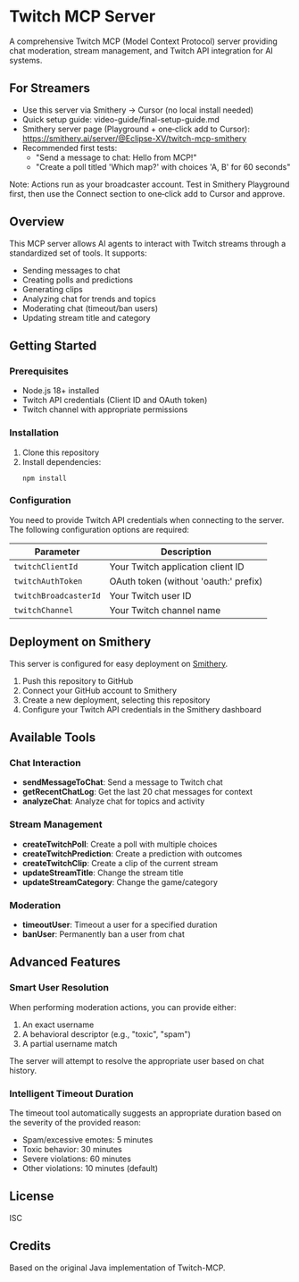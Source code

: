 # Twitch MCP Server

A comprehensive Twitch MCP (Model Context Protocol) server providing chat moderation, stream management, and Twitch API integration for AI systems.

## For Streamers

- Use this server via Smithery → Cursor (no local install needed)
- Quick setup guide: video-guide/final-setup-guide.md
- Smithery server page (Playground + one‑click add to Cursor): https://smithery.ai/server/@Eclipse-XV/twitch-mcp-smithery
- Recommended first tests:
  - "Send a message to chat: Hello from MCP!"
  - "Create a poll titled 'Which map?' with choices 'A, B' for 60 seconds"

Note: Actions run as your broadcaster account. Test in Smithery Playground first, then use the Connect section to one‑click add to Cursor and approve.

## Overview

This MCP server allows AI agents to interact with Twitch streams through a standardized set of tools. It supports:

- Sending messages to chat
- Creating polls and predictions
- Generating clips
- Analyzing chat for trends and topics
- Moderating chat (timeout/ban users)
- Updating stream title and category

## Getting Started

### Prerequisites

- Node.js 18+ installed
- Twitch API credentials (Client ID and OAuth token)
- Twitch channel with appropriate permissions

### Installation

1. Clone this repository
2. Install dependencies:
   ```
   npm install
   ```

### Configuration

You need to provide Twitch API credentials when connecting to the server. The following configuration options are required:

| Parameter | Description |
|-----------|-------------|
| `twitchClientId` | Your Twitch application client ID |
| `twitchAuthToken` | OAuth token (without 'oauth:' prefix) |
| `twitchBroadcasterId` | Your Twitch user ID |
| `twitchChannel` | Your Twitch channel name |

## Deployment on Smithery

This server is configured for easy deployment on [Smithery](https://smithery.ai).

1. Push this repository to GitHub
2. Connect your GitHub account to Smithery
3. Create a new deployment, selecting this repository
4. Configure your Twitch API credentials in the Smithery dashboard

## Available Tools

### Chat Interaction

- **sendMessageToChat**: Send a message to Twitch chat
- **getRecentChatLog**: Get the last 20 chat messages for context
- **analyzeChat**: Analyze chat for topics and activity

### Stream Management

- **createTwitchPoll**: Create a poll with multiple choices
- **createTwitchPrediction**: Create a prediction with outcomes
- **createTwitchClip**: Create a clip of the current stream
- **updateStreamTitle**: Change the stream title
- **updateStreamCategory**: Change the game/category

### Moderation

- **timeoutUser**: Timeout a user for a specified duration
- **banUser**: Permanently ban a user from chat

## Advanced Features

### Smart User Resolution

When performing moderation actions, you can provide either:

1. An exact username
2. A behavioral descriptor (e.g., "toxic", "spam")
3. A partial username match

The server will attempt to resolve the appropriate user based on chat history.

### Intelligent Timeout Duration

The timeout tool automatically suggests an appropriate duration based on the severity of the provided reason:

- Spam/excessive emotes: 5 minutes
- Toxic behavior: 30 minutes
- Severe violations: 60 minutes
- Other violations: 10 minutes (default)

## License

ISC

## Credits

Based on the original Java implementation of Twitch-MCP.
